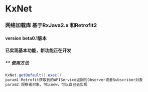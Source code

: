 # KxNet
### 网络加载库 基于RxJava2.x 和Retrofit2
#### version beta0.1版本
#### 已实现基本功能，新功能正在开发

##### ** 使用方法
```java
KxNet.getDefault().exec()
param1:Retrofit获取到的APIService返回的Observer或者Subscriber对象
param2:观察者对象，可以new，可以自己去实现
```
